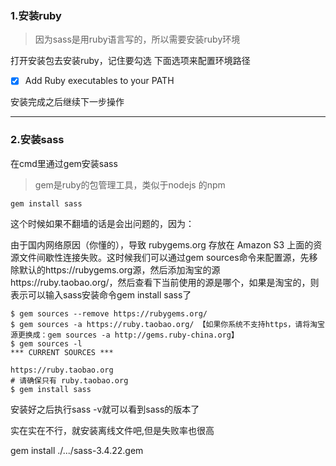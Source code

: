### 1.安装ruby

> 因为sass是用ruby语言写的，所以需要安装ruby环境

打开安装包去安装ruby，记住要勾选 下面选项来配置环境路径

- [x] Add Ruby executables to your PATH

安装完成之后继续下一步操作

---

### 2.安装sass

在cmd里通过gem安装sass

>gem是ruby的包管理工具，类似于nodejs 的npm

```
gem install sass

```
这个时候如果不翻墙的话是会出问题的，因为：

由于国内网络原因（你懂的），导致 rubygems.org 存放在 Amazon S3 上面的资源文件间歇性连接失败。这时候我们可以通过gem sources命令来配置源，先移除默认的https://rubygems.org源，然后添加淘宝的源https://ruby.taobao.org/，然后查看下当前使用的源是哪个，如果是淘宝的，则表示可以输入sass安装命令gem install sass了


```
$ gem sources --remove https://rubygems.org/
$ gem sources -a https://ruby.taobao.org/ 【如果你系统不支持https，请将淘宝源更换成：gem sources -a http://gems.ruby-china.org】
$ gem sources -l
*** CURRENT SOURCES ***

https://ruby.taobao.org
# 请确保只有 ruby.taobao.org
$ gem install sass
```
安装好之后执行sass -v就可以看到sass的版本了



实在实在不行，就安装离线文件吧,但是失败率也很高

gem install  ./.../sass-3.4.22.gem


